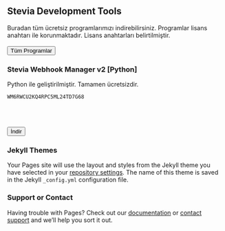 ## Stevia Development Tools

Buradan tüm ücretsiz programlarımızı indirebilirsiniz. Programlar lisans anahtarı ile korunmaktadır. Lisans anahtarları belirtilmiştir.
<br><br>
<button onclick="window.location.href='https://bing.com';">Tüm Programlar</button>

### Stevia Webhook Manager v2 [Python]

Python ile geliştirilmiştir. Tamamen ücretsizdir.

```markdown
WM6RWCU2KQ4RPC5ML24TD7G68
```
<br><br>

<button>İndir</button>


### Jekyll Themes

Your Pages site will use the layout and styles from the Jekyll theme you have selected in your [repository settings](https://github.com/thevoid09/tool-page/settings/pages). The name of this theme is saved in the Jekyll `_config.yml` configuration file.

### Support or Contact

Having trouble with Pages? Check out our [documentation](https://docs.github.com/categories/github-pages-basics/) or [contact support](https://support.github.com/contact) and we’ll help you sort it out.
